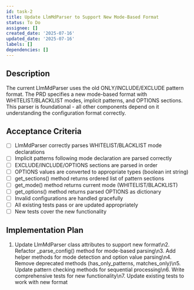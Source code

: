 ```yaml
---
id: task-2
title: Update LlmMdParser to Support New Mode-Based Format
status: To Do
assignee: []
created_date: '2025-07-16'
updated_date: '2025-07-16'
labels: []
dependencies: []
---
```


## Description

The current LlmMdParser uses the old ONLY/INCLUDE/EXCLUDE pattern format. The PRD specifies a new mode-based format with WHITELIST/BLACKLIST modes, implicit patterns, and OPTIONS sections. This parser is foundational - all other components depend on it understanding the configuration format correctly.

## Acceptance Criteria

- [ ] LlmMdParser correctly parses WHITELIST/BLACKLIST mode declarations
- [ ] Implicit patterns following mode declaration are parsed correctly
- [ ] EXCLUDE/INCLUDE/OPTIONS sections are parsed in order
- [ ] OPTIONS values are converted to appropriate types (boolean int string)
- [ ] get_sections() method returns ordered list of pattern sections
- [ ] get_mode() method returns current mode (WHITELIST/BLACKLIST)
- [ ] get_options() method returns parsed OPTIONS as dictionary
- [ ] Invalid configurations are handled gracefully
- [ ] All existing tests pass or are updated appropriately
- [ ] New tests cover the new functionality

## Implementation Plan

1. Update LlmMdParser class attributes to support new format\n2. Refactor _parse_config() method for mode-based parsing\n3. Add helper methods for mode detection and option value parsing\n4. Remove deprecated methods (has_only_patterns, matches_only)\n5. Update pattern checking methods for sequential processing\n6. Write comprehensive tests for new functionality\n7. Update existing tests to work with new format
